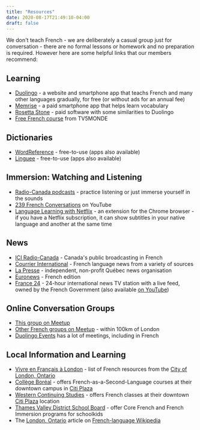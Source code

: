 ```yaml
---
title: "Resources"
date: 2020-08-17T21:49:10-04:00
draft: false
---
```


We don't teach French - we are deliberately a casual group just for conversation - there are no formal lessons or homework and no preparation is required. However here are some helpful links that our members recommend:

## Learning

* [Duolingo](https://www.duolingo.com/) - a website and smartphone app that teachs French and many other languages gradually, for free (or without ads for an annual fee)
* [Memrise](https://www.memrise.com/) - a paid smartphone app that helps learn vocabulary
* [Rosetta Stone](https://www.rosettastone.com/) - paid software with some similarities to Duolingo
* [Free French course](https://apprendre.tv5monde.com/fr) from TV5MONDE

## Dictionaries ##
* [WordReference](https://www.wordreference.com/fren/) - free-to-use (apps also available)
* [Linguee](https://www.linguee.com/english-french/) - free-to-use (apps also available)

## Immersion: Watching and Listening
* [Radio-Canada podcasts](https://ici.radio-canada.ca/premiere/balados) - practice listening or just immerse yourself in the sounds
* [239 French Conversations](https://www.youtube.com/watch?v=LgA3Ynirhms) on YouTube
* [Language Learning with Netflix](https://chrome.google.com/webstore/detail/language-learning-with-ne/hoombieeljmmljlkjmnheibnpciblicm?utm_source=chrome-ntp-icon) - an extension for the Chrome browser - if you have a Netflix subscription, it can show subtitles in your native language and another at the same time

## News
* [ICI Radio-Canada](https://ici.radio-canada.ca/info) - Canada's public broadcasting in French
* [Courrier International](https://www.courrierinternational.com/) - French language news from a variety of sources
* [La Presse](https://www.lapresse.ca/) - independent, non-profit Québec news organisation
* [Euronews](https://fr.euronews.com/) - French edition
* [France 24](https://www.france24.com/fr/) - 24-hour international news TV station with a live feed, owned by the French Government (also available [on YouTube](https://www.youtube.com/channel/UCCCPCZNChQdGa9EkATeye4g))

## Online Conversation Groups
  * [This group on Meetup](https://www.meetup.com/French-Conversation-in-London)
  * [Other French groups on Meetup](https://www.meetup.com/find/?allMeetups=false&keywords=french&radius=62&userFreeform=London%2C+ON&mcId=z628590&mcName=London%2C+Ontario%2C+CA&sort=default&eventFilter=mysugg) - within 100km of London
* [Duolingo Events](https://events.duolingo.com/) has a lot of meetings, including in French

## Local Information and Learning
  * [Vivre en Français à London](https://london.ca/immigration/vivre-en-francais-london) - list of French resources from the [City of London, Ontario](https://london.ca/)
  * [Collège Boréal](http://continue.collegeboreal.ca/programmes/french-as-a-second-language-2/) - offers French-as-a-Second-Language courses at their downtown campus in [Citi Plaza](https://citiplazalondon.com/)
  * [Western Continuing Studies](https://wcs.uwo.ca/public/category/programStream.do?method=load&selectedProgramAreaId=24536367&selectedProgramStreamId=24537469) - offers French classes at their downtown  [Citi Plaza](https://citiplazalondon.com/) location
  * [Thames Valley District School Board](https://www.tvdsb.ca/en/programs/french-as-a-second-language-programs.aspx) - offer Core French and French Immersion programs for schoolkids
  * The [London, Ontario](https://fr.wikipedia.org/wiki/London_(Ontario)) article on [French-language Wikipedia](https://fr.wikipedia.org/)
